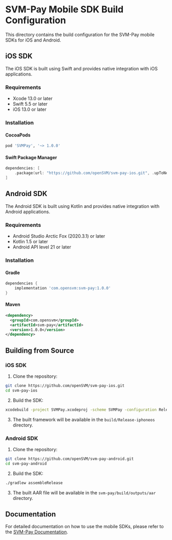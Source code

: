 # SVM-Pay Mobile SDK Build Configuration

This directory contains the build configuration for the SVM-Pay mobile SDKs for iOS and Android.

## iOS SDK

The iOS SDK is built using Swift and provides native integration with iOS applications.

### Requirements

- Xcode 13.0 or later
- Swift 5.5 or later
- iOS 13.0 or later

### Installation

#### CocoaPods

```ruby
pod 'SVMPay', '~> 1.0.0'
```

#### Swift Package Manager

```swift
dependencies: [
    .package(url: "https://github.com/openSVM/svm-pay-ios.git", .upToNextMajor(from: "1.0.0"))
]
```

## Android SDK

The Android SDK is built using Kotlin and provides native integration with Android applications.

### Requirements

- Android Studio Arctic Fox (2020.3.1) or later
- Kotlin 1.5 or later
- Android API level 21 or later

### Installation

#### Gradle

```gradle
dependencies {
    implementation 'com.opensvm:svm-pay:1.0.0'
}
```

#### Maven

```xml
<dependency>
  <groupId>com.opensvm</groupId>
  <artifactId>svm-pay</artifactId>
  <version>1.0.0</version>
</dependency>
```

## Building from Source

### iOS SDK

1. Clone the repository:
```bash
git clone https://github.com/openSVM/svm-pay-ios.git
cd svm-pay-ios
```

2. Build the SDK:
```bash
xcodebuild -project SVMPay.xcodeproj -scheme SVMPay -configuration Release
```

3. The built framework will be available in the `build/Release-iphoneos` directory.

### Android SDK

1. Clone the repository:
```bash
git clone https://github.com/openSVM/svm-pay-android.git
cd svm-pay-android
```

2. Build the SDK:
```bash
./gradlew assembleRelease
```

3. The built AAR file will be available in the `svm-pay/build/outputs/aar` directory.

## Documentation

For detailed documentation on how to use the mobile SDKs, please refer to the [SVM-Pay Documentation](../docs/documentation.md#mobile-sdk).
